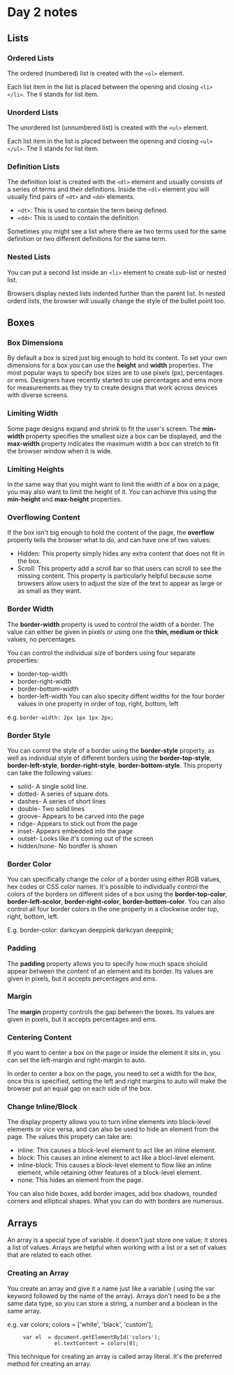 # Day 2 notes

## Lists

### Ordered Lists

The ordered (numbered) list is created with the `<ol>` element.

Each list item in the list is placed between the opening and closing `<li></li>`. The li stands for list item.

### Unorderd Lists

The unordered list (unnumbered list) is created with the `<ul>` element.

Each list item in the list is placed between the opening and closing `<ul></ul>`. The li stands for list item.

### Definition Lists

The definition loist is created with the `<dl>` element and usually consists of a series of terms and their definitions. Inside the `<dl>` element you will usually find pairs of `<dt>` and `<dd>` elements.

* `<dt>`: This is used to contain the term being defined.
* `<dd>`: This is used to contain the definition.

Sometimes you might see a list where there ae two terms used for the same definition or two different definitions for the same term.

### Nested Lists

You can put a second list inside an `<li>` element to create  sub-list or nested list.

Browsers display nested lists indented further than the parent list. In nested orderd lists, the browser will usually change the style of the bullet point too.

## Boxes

### Box Dimensions

By default a box is sized just big enough to hold its content. To set your own dimensions for a box you can use the **height** and **width** properties. The most popular ways to specify box sizes are to use pixels (px), percentages or ems. Designers have recently started to use percentages and ems more for measurements as they try to create designs that work across devices with diverse screens.

### Limiting Width

Some page designs expand and shrink to fit the user's screen. The **min-width** property specifies the smallest size a box can be displayed, and the **max-width** property indicates the maximum width a box can stretch to fit the browser window when it is wide.

### Limiting Heights

In the same way that you might want to limit the width of a box on a page, you may also want to limit the height of it. You can achieve this using the **min-height** and **max-height** properties.

### Overflowing Content

If the box isn't big enough to hold the content of the page, the **overflow** property tells the browser what to do, and can have one of two values:

* Hidden: This property simply hides any extra content that does not fit in the box.
* Scroll: This property add a scroll bar so that users can scroll to see the missing content. This property is particularly helpful because some browsers allow users to adjust the size of the text to appear as large or as small as they want. 

### Border Width

The **border-width** property is used to control the width of a border. The value can either be given in pixels or using one the **thin, medium or thick** values, no percentages.

You can control the individual size of borders using four separate properties:

* border-top-width
* border-right-width
* border-bottom-width
* border-left-width
You can also specity diffent widths for the four border values in one property in order of top, right, bottom, left

e.g. `border-width: 2px 1px 1px 2px;`

### Border Style

You can conrol the style of a border using the **border-style** property, as well as individual style of different borders using the **border-top-style**, **border-left-style**, **border-right-style**, **border-bottom-style**. This property can take the following values:

* solid- A single solid line.
* dotted- A series of square dots.
* dashes- A series of short lines
* double- Two solid lines
* groove- Appears to be carved into the page
* ridge- Appears to stick out from the page
* inset- Appears embedded into the page
* outset- Looks like it's coming out of the screen
* hidden/none- No bordfer is shown

### Border Color

You can specifically change the color of a border using either RGB values, hex codes or CSS color names. It's possible to individually control the colors of the borders on different sides of a box using the **border-top-color**, **border-left-scolor**, **border-right-color**, **border-bottom-color**. You can also control all four border colors in the one property in a clockwise order top, right, bottom, left.

E.g. border-color: darkcyan deeppink darkcyan deeppink;

### Padding

The **padding** property allows you to specify how much space shoiuld appear between the content of an element and its border. Its values are given in pixels, but it accepts percentages and ems.

### Margin

The **margin** property controls the gap between the boxes. Its values are given in pixels, but it accepts percentages and ems.

### Centering Content

If you want to center a box on the page or inside the element it sits in, you can set the left-margin and right-margin to auto.

In order to center a box on the page, you need to set a width for the box, once this is specified, setting the left and right margins to auto will make the browser put an equal gap on each side of the box.

### Change Inline/Block

The display property allows you to turn inline elements into block-level elements or vice versa, and can also be used to hide an element from the page. The values this propety can take are:

* inline: This causes a block-level element to act like an inline element.
* block: This causes an inline element to act like a blocl-level element.
* inline-block: This causes a block-level element to flow like an inline element, while retaining other features of a block-level element.
* none: This hides an element from the page.

You can also hide boxes, add border images, add box shadows, rounded corners and elliptical shapes. What you can do with borders are numerous.

## Arrays

An array is a special type of variable. it doesn't just store one value; it stores a list of values. Arrays are helpful when working with a list or a set of values that are related to each other.

### Creating an Array

You create an array and give it a name just like a variable ( using the var keyword followed by the name of the array). Arrays don't need to be a the same data type, so you can store a string, a number and a boolean in the same array.

e.g. var colors;
         colors = ['white', 'black', 'custom'];

         var el  = document.getElementById('colors');
                   el.textContent = colors[0];

This technique for creating an array is called array literal. It's the preferred method for creating an array.                   


